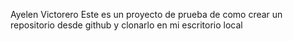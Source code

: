 Ayelen Victorero
Este es un proyecto de prueba de como crear un repositorio desde github y clonarlo en mi escritorio local 